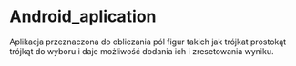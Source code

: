 # Android_aplication
Aplikacja przeznaczona do obliczania pól figur takich jak trójkat prostokąt trójkąt do wyboru i daje możliwość dodania ich i zresetowania wyniku.
